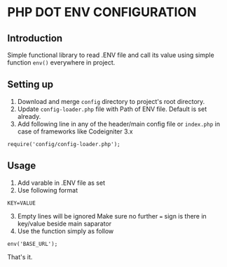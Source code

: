 # PHP DOT ENV CONFIGURATION 

## Introduction

Simple functional library to read .ENV file and call its value using simple function `env()` everywhere in project.


## Setting up

1. Download and merge `config` directory to project's root directory.
2. Update `config-loader.php` file with Path of ENV file. Default is set already.
3. Add following line in any of the header/main config file or `index.php` in case of frameworks like Codeigniter 3.x

```
require('config/config-loader.php');
```

## Usage
1. Add varable in .ENV file as set
2. Use following format

```
KEY=VALUE
```

3. Empty lines will be ignored
Make sure no further `=` sign is there in key/value beside main saparator
4. Use the function simply as follow

```
env('BASE_URL');
```

That's it.